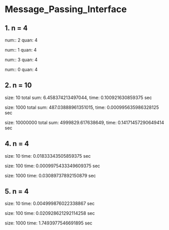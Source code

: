 # Message_Passing_Interface

## 1. n = 4
 num:: 2 quan: 4

 num:: 1 quan: 4

 num:: 3 quan: 4

 num:: 0 quan: 4

## 2. n = 10
 size: 10 total sum: 6.458374213497044, time: 0.100921630859375 sec

 size: 1000 total sum: 487.03888961351015, time: 0.000995635986328125 sec

 size: 10000000 total sum: 4999829.617638649, time: 0.14171457290649414 sec

## 4. n = 4
 size: 10 time: 0.01833343505859375 sec

 size: 100 time: 0.0009975433349609375 sec

 size: 1000 time: 0.03089737892150879 sec

## 5. n = 4
 size: 10 time: 0.004999876022338867 sec

 size: 100 time: 0.020928621292114258 sec

 size: 1000 time: 1.7493977546691895 sec
